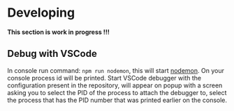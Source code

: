 # Developing

**This section is work in progress !!!**

## Debug with VSCode
In console run command: `npm run nodemon`, this will start <a href="https://github.com/remy/nodemon">nodemon</a>. On your console process id will be printed. Start VSCode debugger with the configuration present in the repository, will appear on popup with a screen asking you to select the PID of the process to attach the debugger to, select the process that has the PID number that was printed earlier on the console.